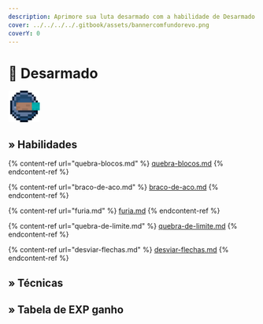 ```yaml
---
description: Aprimore sua luta desarmado com a habilidade de Desarmado!
cover: ../../../../.gitbook/assets/bannercomfundorevo.png
coverY: 0
---
```


# 🤜 Desarmado

![](../../../../.gitbook/assets/UnarmedSkill.webp)

## » Habilidades

{% content-ref url="quebra-blocos.md" %}
[quebra-blocos.md](quebra-blocos.md)
{% endcontent-ref %}

{% content-ref url="braco-de-aco.md" %}
[braco-de-aco.md](braco-de-aco.md)
{% endcontent-ref %}

{% content-ref url="furia.md" %}
[furia.md](furia.md)
{% endcontent-ref %}

{% content-ref url="quebra-de-limite.md" %}
[quebra-de-limite.md](quebra-de-limite.md)
{% endcontent-ref %}

{% content-ref url="desviar-flechas.md" %}
[desviar-flechas.md](desviar-flechas.md)
{% endcontent-ref %}

## » Técnicas

## » Tabela de EXP ganho

